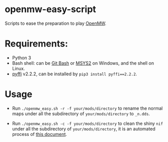 # openmw-easy-script
Scripts to ease the preparation to play [OpenMW](https://openmw.org/en/).

# Requirements:

* Python 3
* Bash shell: can be [Git Bash](https://gitforwindows.org/) or [MSYS2](https://www.msys2.org/) on Windows, and the shell on Linux.
* [pyffi](https://github.com/niftools/pyffi) v2.2.2, can be installed by `pip3 install pyffi==2.2.2`.

# Usage

* Run `./openmw_easy.sh -r -f your/mods/directory` to rename the normal maps under all the subdirectory of `your/mods/directory` to `_n.dds`. 

* Run `./openmw_easy.sh -c -f your/mods/directory` to clean the shiny `nif` under all the subdirectory of `your/mods/directory`, it is an automated process of [this document](https://openmw.readthedocs.io/en/openmw-0.41.0/openmw-mods/convert_bump_mapped_mods.html).
